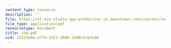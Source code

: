 ```yaml
---
content_type: resource
description: ''
file: https://ol-ocw-studio-app-production.s3.amazonaws.com/courses/res-8-001-applied-geometric-algebra-spring-2009/15233e0ea775332320902100c5cbfe40_chA.pdf
file_type: application/pdf
resourcetype: Document
title: chA.pdf
uid: 15233e0e-a775-3323-2090-2100c5cbfe40
---
```

